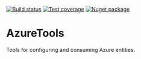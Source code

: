 [![Build status](https://img.shields.io/appveyor/ci/silverrockinc/azuretools.svg?maxAge=300)](https://ci.appveyor.com/project/silverrockinc/azuretools)
[![Test coverage](https://img.shields.io/coveralls/SilverRockInc/AzureTools.svg?maxAge=300)](https://coveralls.io/github/SilverRockInc/AzureTools/)
[![Nuget package](https://img.shields.io/nuget/v/SilverRock.AzureTools.svg?maxAge=300)](https://www.nuget.org/packages/SilverRock.AzureTools/)

# AzureTools
Tools for configuring and consuming Azure entities.

